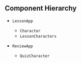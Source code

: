 ## Component Hierarchy

* `LessonApp`
  * `Character`
  * `LessonCharacters`

* `ReviewApp`
  * `QuizCharacter`
